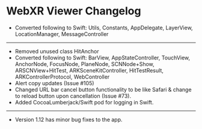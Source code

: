 # WebXR Viewer Changelog

* Converted following to Swift: Utils, Constants, AppDelegate, LayerView, LocationManager, MessageController
---
* Removed unused class HitAnchor
* Converted following to Swift: BarView, AppStateController, TouchView, AnchorNode, FocusNode, PlaneNode, SCNNode+Show, ARSCNView+HitTest, ARKSceneKitController, HitTestResult, ARKControllerProtocol, WebController
* Alert copy updates (Issue #105)
* Changed URL bar cancel button functionality to be like Safari & change to reload button upon cancellation (Issue #73).
* Added CocoaLumberjack/Swift pod for logging in Swift.
---
* Version 1.12 has minor bug fixes to the app.
